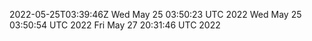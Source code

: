 2022-05-25T03:39:46Z
Wed May 25 03:50:23 UTC 2022
Wed May 25 03:50:54 UTC 2022
Fri May 27 20:31:46 UTC 2022
